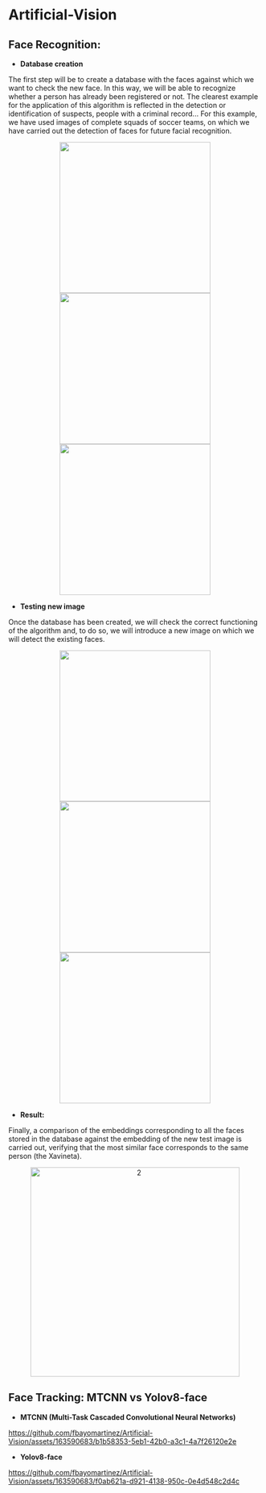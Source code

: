 # Artificial-Vision

## Face Recognition:


- **Database creation**

The first step will be to create a database with the faces against which we want to check the new face. In this way, we will be able to recognize whether a person has already been registered or not. The clearest example for the application of this algorithm is reflected in the detection or identification of suspects, people with a criminal record... For this example, we have used images of complete squads of soccer teams, on which we have carried out the detection of faces for future facial recognition.

<p align="center">
<img src="https://github.com/fbayomartinez/Artificial-Vision/assets/163590683/174a269c-b736-44d7-b02e-3fa3f05f62a7" width="300"/> <img src="https://github.com/fbayomartinez/Artificial-Vision/assets/163590683/d9936c9a-bdaa-41b7-9ff5-8639cdd84101" width="300"/> <img src="https://github.com/fbayomartinez/Artificial-Vision/assets/163590683/fb82c9a7-42b4-490d-92a3-b9f5c1659e5b" width="300"/>
</p>

- **Testing new image**

Once the database has been created, we will check the correct functioning of the algorithm and, to do so, we will introduce a new image on which we will detect the existing faces.

<p align="center">
<img src="https://github.com/fbayomartinez/Artificial-Vision/assets/163590683/09702d53-337a-4471-bcc5-41bba236b675" width="300"/> <img src="https://github.com/fbayomartinez/Artificial-Vision/assets/163590683/5a19f74e-b3c9-4b6b-a6d6-50e94fccb5e8" width="300"/> <img src="https://github.com/fbayomartinez/Artificial-Vision/assets/163590683/d13a1d55-a763-4252-8b88-254895f5964a" width="300"/>
</p>

- **Result:**

Finally, a comparison of the embeddings corresponding to all the faces stored in the database against the embedding of the new test image is carried out, verifying that the most similar face corresponds to the same person (the Xavineta).

<p align="center">
<img width="416" alt="2" src="https://github.com/fbayomartinez/Artificial-Vision/assets/163590683/159b0c7b-aadc-40af-8a6c-ffa402e71d8a">
</p>


## Face Tracking: MTCNN vs Yolov8-face

- **MTCNN (Multi-Task Cascaded Convolutional Neural Networks)**
  
https://github.com/fbayomartinez/Artificial-Vision/assets/163590683/b1b58353-5eb1-42b0-a3c1-4a7f26120e2e


- **Yolov8-face**
  
https://github.com/fbayomartinez/Artificial-Vision/assets/163590683/f0ab621a-d921-4138-950c-0e4d548c2d4c


